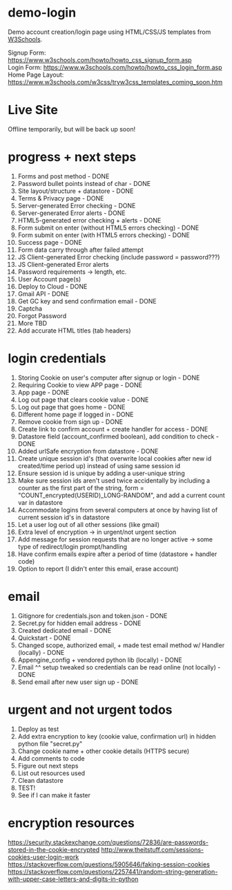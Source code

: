# demo-login
Demo account creation/login page using HTML/CSS/JS templates from <a href="https://www.w3schools.com/howto/default.asp">W3Schools</a>.

Signup Form: https://www.w3schools.com/howto/howto_css_signup_form.asp
</br>
Login Form: https://www.w3schools.com/howto/howto_css_login_form.asp
</br>
Home Page Layout: https://www.w3schools.com/w3css/tryw3css_templates_coming_soon.htm

# Live Site
<!-- https://website-login-demo.appspot.com/ -->
Offline temporarily, but will be back up soon!

# progress + next steps
<ol>
  <li>Forms and post method - DONE</li>
  <li>Password bullet points instead of char - DONE</li>
  <li>Site layout/structure + datastore - DONE</li>
  <li>Terms & Privacy page - DONE</li>
  <li>Server-generated Error checking - DONE</li>
  <li>Server-generated Error alerts - DONE</li>
  <li>HTML5-generated error checking + alerts - DONE</li>
  <li>Form submit on enter (without HTML5 errors checking) - DONE</li>
  <li>Form submit on enter (with HTML5 errors checking) - DONE</li>
  <li>Success page - DONE</li>
  <li>Form data carry through after failed attempt</li>
  <li>JS Client-generated Error checking (include password = password???)</li>
  <li>JS Client-generated Error alerts</li>
  <li>Password requirements -> length, etc.</li>
  <li>User Account page(s)</li>
  <li>Deploy to Cloud - DONE</li>
  <li>Gmail API - DONE</li>
  <li>Get GC key and send confirmation email - DONE</li>
  <li>Captcha</li>
  <li>Forgot Password</li>
  <li>More TBD</li>
  <li>Add accurate HTML titles (tab headers)</li>
</ol>

# login credentials
<ol>
  <li>Storing Cookie on user's computer after signup or login - DONE</li>
  <li>Requiring Cookie to view APP page - DONE</li>
  <li>App page - DONE</li>
  <li>Log out page that clears cookie value - DONE</li>
  <li>Log out page that goes home - DONE</li>
  <li>Different home page if logged in - DONE</li>
  <li>Remove cookie from sign up - DONE</li>
  <li>Create link to confirm account + create handler for access - DONE</li>
  <li>Datastore field (account_confirmed boolean), add condition to check - DONE</li>
  <li>Added urlSafe encryption from datastore - DONE</li>
  <li>Create unique session id's (that overwrite local cookies after new id created/time period up) instead of using same session id</li>
  <li>Ensure session id is unique by adding a user-unique string</li>
  <li>Make sure session ids aren't used twice accidentally by including a counter as the first part of the string, form = "COUNT_encrypted(USERID)_LONG-RANDOM", and add a current count var in datastore</li>
  <li>Accommodate logins from several computers at once by having list of current session id's in datastore</li>
  <li>Let a user log out of all other sessions (like gmail)</li>
  <li>Extra level of encryption -> in urgent/not urgent section</li>
  <li>Add message for session requests that are no longer active -> some type of redirect/login prompt/handling</li>
  <li>Have confirm emails expire after a period of time (datastore + handler code)</li>
  <li>Option to report (I didn't enter this email, erase account)</li>
</ol>

# email
<ol>
  <li>Gitignore for credentials.json and token.json - DONE</li>
  <li>Secret.py for hidden email address - DONE</li>
  <li>Created dedicated email - DONE</li>
  <li>Quickstart - DONE</li>
  <li>Changed scope, authorized email, + made test email method w/ Handler (locally) - DONE</li>
  <li>Appengine_config + vendored python lib (locally) - DONE</li>
  <li>Email ^^ setup tweaked so credentials can be read online (not locally) - DONE</li>
  <li>Send email after new user sign up - DONE</li>
</ol>

# urgent and not urgent todos
<ol>
<li>Deploy as test</li>
<li>Add extra encryption to key (cookie value, confirmation url) in hidden python file "secret.py"</li>
<li>Change cookie name + other cookie details (HTTPS secure)</li>
<li>Add comments to code</li>
<li>Figure out next steps</li>
<li>List out resources used</li>
<li>Clean datastore</li>
<li>TEST!</li>
<li>See if I can make it faster</li>
</ol>

# encryption resources
https://security.stackexchange.com/questions/72836/are-passwords-stored-in-the-cookie-encrypted
http://www.theitstuff.com/sessions-cookies-user-login-work
https://stackoverflow.com/questions/5905646/faking-session-cookies
https://stackoverflow.com/questions/2257441/random-string-generation-with-upper-case-letters-and-digits-in-python
